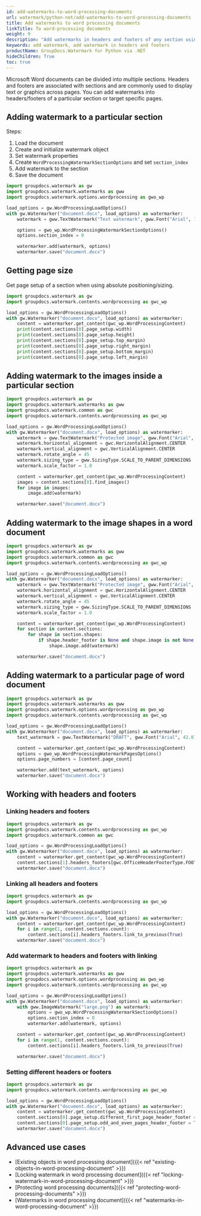 ```yaml
---
id: add-watermarks-to-word-processing-documents
url: watermark/python-net/add-watermarks-to-word-processing-documents
title: Add watermarks to word processing documents
linkTitle: To word-processing documents
weight: 9
description: "Add watermarks in headers and footers of any section using Python via .NET."
keywords: add watermark, add watermark in headers and footers
productName: GroupDocs.Watermark for Python via .NET
hideChildren: True
toc: true
---
```


Microsoft Word documents can be divided into multiple sections. Headers and footers are associated with sections and are commonly used to display text or graphics across pages. You can add watermarks into headers/footers of a particular section or target specific pages.

## Adding watermark to a particular section

Steps:

1. Load the document
2. Create and initialize watermark object
3. Set watermark properties
4. Create `WordProcessingWatermarkSectionOptions` and set `section_index`
5. Add watermark to the section
6. Save the document

```python
import groupdocs.watermark as gw
import groupdocs.watermark.watermarks as gww
import groupdocs.watermark.options.wordprocessing as gwo_wp

load_options = gw.WordProcessingLoadOptions()
with gw.Watermarker("document.docx", load_options) as watermarker:
    watermark = gww.TextWatermark("Test watermark", gww.Font("Arial", 19.0))

    options = gwo_wp.WordProcessingWatermarkSectionOptions()
    options.section_index = 0

    watermarker.add(watermark, options)
    watermarker.save("document.docx")
```

## Getting page size

Get page setup of a section when using absolute positioning/sizing.

```python
import groupdocs.watermark as gw
import groupdocs.watermark.contents.wordprocessing as gwc_wp

load_options = gw.WordProcessingLoadOptions()
with gw.Watermarker("document.docx", load_options) as watermarker:
    content = watermarker.get_content(gwc_wp.WordProcessingContent)
    print(content.sections[0].page_setup.width)
    print(content.sections[0].page_setup.height)
    print(content.sections[0].page_setup.top_margin)
    print(content.sections[0].page_setup.right_margin)
    print(content.sections[0].page_setup.bottom_margin)
    print(content.sections[0].page_setup.left_margin)
```

## Adding watermark to the images inside a particular section

```python
import groupdocs.watermark as gw
import groupdocs.watermark.watermarks as gww
import groupdocs.watermark.common as gwc
import groupdocs.watermark.contents.wordprocessing as gwc_wp

load_options = gw.WordProcessingLoadOptions()
with gw.Watermarker("document.docx", load_options) as watermarker:
    watermark = gww.TextWatermark("Protected image", gww.Font("Arial", 8.0))
    watermark.horizontal_alignment = gwc.HorizontalAlignment.CENTER
    watermark.vertical_alignment = gwc.VerticalAlignment.CENTER
    watermark.rotate_angle = 45
    watermark.sizing_type = gww.SizingType.SCALE_TO_PARENT_DIMENSIONS
    watermark.scale_factor = 1.0

    content = watermarker.get_content(gwc_wp.WordProcessingContent)
    images = content.sections[0].find_images()
    for image in images:
        image.add(watermark)

    watermarker.save("document.docx")
```

## Adding watermark to the image shapes in a word document

```python
import groupdocs.watermark as gw
import groupdocs.watermark.watermarks as gww
import groupdocs.watermark.common as gwc
import groupdocs.watermark.contents.wordprocessing as gwc_wp

load_options = gw.WordProcessingLoadOptions()
with gw.Watermarker("document.docx", load_options) as watermarker:
    watermark = gww.TextWatermark("Protected image", gww.Font("Arial", 8.0))
    watermark.horizontal_alignment = gwc.HorizontalAlignment.CENTER
    watermark.vertical_alignment = gwc.VerticalAlignment.CENTER
    watermark.rotate_angle = 45
    watermark.sizing_type = gww.SizingType.SCALE_TO_PARENT_DIMENSIONS
    watermark.scale_factor = 1.0

    content = watermarker.get_content(gwc_wp.WordProcessingContent)
    for section in content.sections:
        for shape in section.shapes:
            if shape.header_footer is None and shape.image is not None:
                shape.image.add(watermark)

    watermarker.save("document.docx")
```

## Adding watermark to a particular page of word document

```python
import groupdocs.watermark as gw
import groupdocs.watermark.watermarks as gww
import groupdocs.watermark.options.wordprocessing as gwo_wp
import groupdocs.watermark.contents.wordprocessing as gwc_wp

load_options = gw.WordProcessingLoadOptions()
with gw.Watermarker("document.docx", load_options) as watermarker:
    text_watermark = gww.TextWatermark("DRAFT", gww.Font("Arial", 42.0))

    content = watermarker.get_content(gwc_wp.WordProcessingContent)
    options = gwo_wp.WordProcessingWatermarkPagesOptions()
    options.page_numbers = [content.page_count]

    watermarker.add(text_watermark, options)
    watermarker.save("document.docx")
```

## Working with headers and footers

### Linking headers and footers

```python
import groupdocs.watermark as gw
import groupdocs.watermark.contents.wordprocessing as gwc_wp
import groupdocs.watermark.common as gwc

load_options = gw.WordProcessingLoadOptions()
with gw.Watermarker("document.docx", load_options) as watermarker:
    content = watermarker.get_content(gwc_wp.WordProcessingContent)
    content.sections[1].headers_footers[gwc.OfficeHeaderFooterType.FOOTER_EVEN].is_linked_to_previous = True
    watermarker.save("document.docx")
```

### Linking all headers and footers

```python
import groupdocs.watermark as gw
import groupdocs.watermark.contents.wordprocessing as gwc_wp

load_options = gw.WordProcessingLoadOptions()
with gw.Watermarker("document.docx", load_options) as watermarker:
    content = watermarker.get_content(gwc_wp.WordProcessingContent)
    for i in range(1, content.sections.count):
        content.sections[i].headers_footers.link_to_previous(True)
    watermarker.save("document.docx")
```

### Add watermark to headers and footers with linking

```python
import groupdocs.watermark as gw
import groupdocs.watermark.watermarks as gww
import groupdocs.watermark.options.wordprocessing as gwo_wp
import groupdocs.watermark.contents.wordprocessing as gwc_wp

load_options = gw.WordProcessingLoadOptions()
with gw.Watermarker("document.docx", load_options) as watermarker:
    with gww.ImageWatermark("large.png") as watermark:
        options = gwo_wp.WordProcessingWatermarkSectionOptions()
        options.section_index = 0
        watermarker.add(watermark, options)

    content = watermarker.get_content(gwc_wp.WordProcessingContent)
    for i in range(1, content.sections.count):
        content.sections[i].headers_footers.link_to_previous(True)

    watermarker.save("document.docx")
```

### Setting different headers or footers

```python
import groupdocs.watermark as gw
import groupdocs.watermark.contents.wordprocessing as gwc_wp

load_options = gw.WordProcessingLoadOptions()
with gw.Watermarker("document.docx", load_options) as watermarker:
    content = watermarker.get_content(gwc_wp.WordProcessingContent)
    content.sections[0].page_setup.different_first_page_header_footer = True
    content.sections[0].page_setup.odd_and_even_pages_header_footer = True
    watermarker.save("document.docx")
```

## Advanced use cases

- [Existing objects in word processing document]({{< ref "existing-objects-in-word-processing-document" >}})
- [Locking watermark in word processing document]({{< ref "locking-watermark-in-word-processing-document" >}})
- [Protecting word processing documents]({{< ref "protecting-word-processing-documents" >}})
- [Watermarks in word processing document]({{< ref "watermarks-in-word-processing-document" >}})


